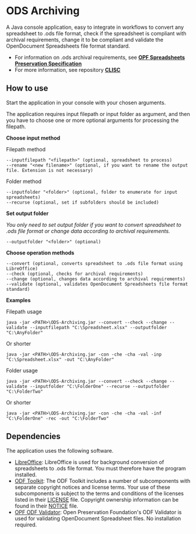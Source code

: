 # ODS Archiving

A Java console application, easy to integrate in workflows to convert any spreadsheet to .ods file format, check if the spreadsheet is compliant with archival requirements, change it to be compliant and validate the OpenDocument Spreadsheets file format standard.

* For information on .ods archival requirements, see **[OPF Spreadsheets Preservation Specification](https://github.com/opf-labs/Spreadsheets-Preservation-Specification/blob/main/v1.0/Specification.md#41-opendocument-spreadsheets)**
* For more information, see repository **[CLISC](https://github.com/Asbjoedt/CLISC)**

## How to use

Start the application in your console with your chosen arguments.

The application requires input filepath or input folder as argument, and then you have to choose one or more optional arguments for processing the filepath.

**Choose input method**

Filepath method
```
--inputfilepath "<filepath>" (optional, spreadsheet to process)
--rename "<new filename>" (optional, if you want to rename the output file. Extension is not necessary)
```
Folder method
```
--inputfolder "<folder>" (optional, folder to enumerate for input spreadsheets)
--recurse (optional, set if subfolders should be included)
```

**Set output folder**

*You only need to set output folder if you want to convert spreadsheet to .ods file format or change data according to archival requirements.*

```
--outputfolder "<folder>" (optional)
```

**Choose operation methods**

```
--convert (optional, converts spreadsheet to .ods file format using LibreOffice)
--check (optional, checks for archival requirements)
--change (optional, changes data according to archival requirements)
--validate (optional, validates OpenDocument Spreadsheets file format standard)
```
**Examples**

Filepath usage
```
java -jar <PATH>\ODS-Archiving.jar --convert --check --change --validate --inputfilepath "C:\Spreadsheet.xlsx" --outputfolder "C:\AnyFolder"
```
Or shorter
```
java -jar <PATH>\ODS-Archiving.jar -con -che -cha -val -inp "C:\Spreadsheet.xlsx" -out "C:\AnyFolder"
```
Folder usage
```
java -jar <PATH>\ODS-Archiving.jar --convert --check --change --validate --inputfolder "C:\FolderOne" --recurse --outputfolder "C:\FolderTwo"
```
Or shorter
```
java -jar <PATH>\ODS-Archiving.jar -con -che -cha -val -inf "C:\FolderOne" -rec -out "C:\FolderTwo"
```

## Dependencies

The application uses the following software.
* [LibreOffice](https://www.libreoffice.org/): LibreOffice is used for background conversion of spreadsheets to .ods file format. You must therefore have the program installed.
* [ODF Toolkit](https://odftoolkit.org/): The ODF Toolkit includes a number of subcomponents with separate copyright notices and license terms. Your use of these subcomponents is subject to the terms and conditions of the licenses listed in their [LICENSE](https://github.com/tdf/odftoolkit/blob/master/LICENSE) file. Copyright ownership information can be found in their [NOTICE](https://github.com/tdf/odftoolkit/blob/master/NOTICE) file.
* [OPF ODF Validator](https://github.com/opf-labs/odf-validator): Open Preservation Foundation's ODF Validator is used for validating OpenDocument Spreadsheet files. No installation required.